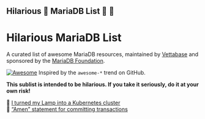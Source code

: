 ## Hilarious 🤣 MariaDB List 🤣 🤣

# Hilarious MariaDB List

A curated list of awesome MariaDB resources, maintained by [Vettabase](https://vettabase.com) and sponsored by the [MariaDB Foundation](https://mariadb.org/).

[![Awesome](https://cdn.rawgit.com/sindresorhus/awesome/d7305f38d29fed78fa85652e3a63e154dd8e8829/media/badge.svg)](https://github.com/sindresorhus/awesome) Inspired by the `awesome-*` trend on GitHub.

**This sublist is intended to be hilarious. If you take it seriously, do it at your own risk!**

🤣 [I turned my Lamp into a Kubernetes cluster](https://www.youtube.com/watch?v=CE6MTBxDSpE&t=17s&ab_channel=JeffGeerling)<br>
🤣 [“Amen” statement for committing transactions](https://mariadb.org/amen-statement-for-committing-transactions/) <br>
